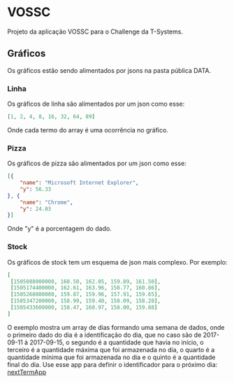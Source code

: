 # VOSSC
Projeto da aplicação VOSSC para o Challenge da T-Systems.

## Gráficos
Os gráficos estão sendo alimentados por jsons na pasta pública DATA.

### Linha
Os gráficos de linha são alimentados por um json como esse:
```json
[1, 2, 4, 8, 16, 32, 64, 89]
```
Onde cada termo do array é uma ocorrência no gráfico.

### Pizza
Os gráficos de pizza são alimentados por um json como esse:
```json
[{
    "name": "Microsoft Internet Explorer",
    "y": 56.33
}, {
    "name": "Chrome",
    "y": 24.03
}]
```
Onde "y" é a porcentagem do dado.

### Stock
Os gráficos de stock tem um esquema de json mais complexo.
Por exemplo:
```json
[
 [1505088000000, 160.50, 162.05, 159.89, 161.50],
 [1505174400000, 162.61, 163.96, 158.77, 160.86],
 [1505260800000, 159.87, 159.96, 157.91, 159.65],
 [1505347200000, 158.99, 159.40, 158.09, 158.28],
 [1505433600000, 158.47, 160.97, 158.00, 159.88]
]
```
O exemplo mostra um array de dias formando uma semana de dados, onde o primeiro dado do dia é a identificação do dia, que no caso são de 2017-09-11 à 2017-09-15, o segundo é a quantidade que havia no início, o terceiro é a quantidade máxima que foi armazenada no dia, o quarto é a quantidade mínima que foi armazenada no dia e o quinto é a quantidade final do dia.
Use esse app para definir o identificador para o próximo dia: [nextTermApp](http://thinkphp.github.io/nextTerm/) 